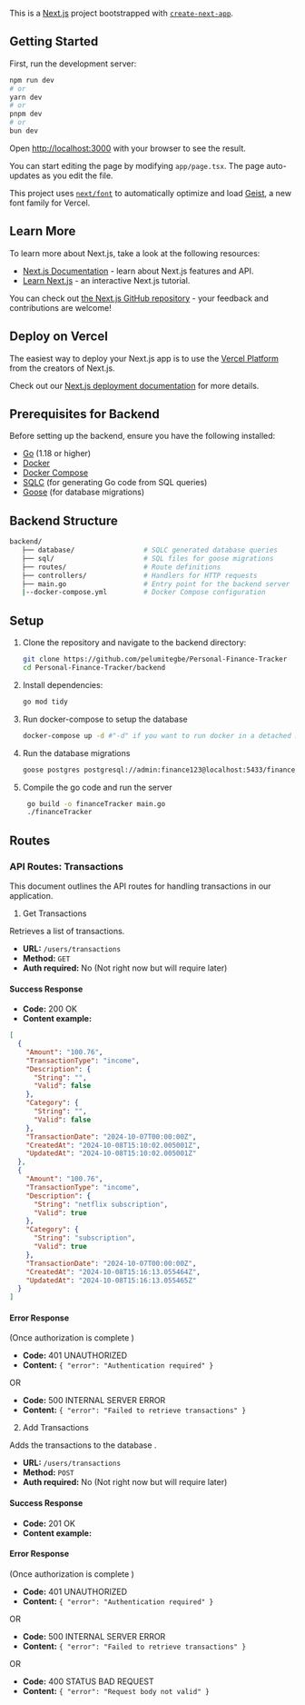 This is a [Next.js](https://nextjs.org) project bootstrapped with [`create-next-app`](https://nextjs.org/docs/app/api-reference/cli/create-next-app).

## Getting Started

First, run the development server:

```bash
npm run dev
# or
yarn dev
# or
pnpm dev
# or
bun dev
```

Open [http://localhost:3000](http://localhost:3000) with your browser to see the result.

You can start editing the page by modifying `app/page.tsx`. The page auto-updates as you edit the file.

This project uses [`next/font`](https://nextjs.org/docs/app/building-your-application/optimizing/fonts) to automatically optimize and load [Geist](https://vercel.com/font), a new font family for Vercel.

## Learn More

To learn more about Next.js, take a look at the following resources:

- [Next.js Documentation](https://nextjs.org/docs) - learn about Next.js features and API.
- [Learn Next.js](https://nextjs.org/learn) - an interactive Next.js tutorial.

You can check out [the Next.js GitHub repository](https://github.com/vercel/next.js) - your feedback and contributions are welcome!

## Deploy on Vercel

The easiest way to deploy your Next.js app is to use the [Vercel Platform](https://vercel.com/new?utm_medium=default-template&filter=next.js&utm_source=create-next-app&utm_campaign=create-next-app-readme) from the creators of Next.js.

Check out our [Next.js deployment documentation](https://nextjs.org/docs/app/building-your-application/deploying) for more details.

## Prerequisites for Backend

Before setting up the backend, ensure you have the following installed:

- [Go](https://golang.org/dl/) (1.18 or higher)
- [Docker](https://docs.docker.com/get-docker/)
- [Docker Compose](https://docs.docker.com/compose/install/)
- [SQLC](https://sqlc.dev) (for generating Go code from SQL queries)
- [Goose](https://github.com/pressly/goose) (for database migrations)

## Backend Structure

```bash
backend/
   ├── database/                 # SQLC generated database queries
   ├── sql/                      # SQL files for goose migrations
   ├── routes/                   # Route definitions
   ├── controllers/              # Handlers for HTTP requests
   ├── main.go                   # Entry point for the backend server
   |--docker-compose.yml         # Docker Compose configuration
```

## Setup

1. Clone the repository and navigate to the backend directory:

   ```sh
   git clone https://github.com/pelumitegbe/Personal-Finance-Tracker
   cd Personal-Finance-Tracker/backend
   ```

2. Install dependencies:

   ```sh
   go mod tidy
   ```

3. Run docker-compose to setup the database

   ```sh
   docker-compose up -d #"-d" if you want to run docker in a detached mode
   ```

4. Run the database migrations

   ```sh
   goose postgres postgresql://admin:finance123@localhost:5433/finance_tracker up
   ```

5. Compile the go code and run the server

   ```sh
    go build -o financeTracker main.go
    ./financeTracker
   ```

## Routes

### API Routes: Transactions

This document outlines the API routes for handling transactions in our application.

1. Get Transactions

Retrieves a list of transactions.

- **URL:** `/users/transactions`
- **Method:** `GET`
- **Auth required:** No (Not right now but will require later)

#### Success Response

- **Code:** 200 OK
- **Content example:**

```json
[
  {
    "Amount": "100.76",
    "TransactionType": "income",
    "Description": {
      "String": "",
      "Valid": false
    },
    "Category": {
      "String": "",
      "Valid": false
    },
    "TransactionDate": "2024-10-07T00:00:00Z",
    "CreatedAt": "2024-10-08T15:10:02.005001Z",
    "UpdatedAt": "2024-10-08T15:10:02.005001Z"
  },
  {
    "Amount": "100.76",
    "TransactionType": "income",
    "Description": {
      "String": "netflix subscription",
      "Valid": true
    },
    "Category": {
      "String": "subscription",
      "Valid": true
    },
    "TransactionDate": "2024-10-07T00:00:00Z",
    "CreatedAt": "2024-10-08T15:16:13.055464Z",
    "UpdatedAt": "2024-10-08T15:16:13.055465Z"
  }
]
```

#### Error Response

(Once authorization is complete )

- **Code:** 401 UNAUTHORIZED
- **Content:** `{ "error": "Authentication required" }`

OR

- **Code:** 500 INTERNAL SERVER ERROR
- **Content:** `{ "error": "Failed to retrieve transactions" }`

2. Add Transactions

Adds the transactions to the database .

- **URL:** `/users/transactions`
- **Method:** `POST`
- **Auth required:** No (Not right now but will require later)

#### Success Response

- **Code:** 201 OK
- **Content example:**

#### Error Response

(Once authorization is complete )

- **Code:** 401 UNAUTHORIZED
- **Content:** `{ "error": "Authentication required" }`

OR

- **Code:** 500 INTERNAL SERVER ERROR
- **Content:** `{ "error": "Failed to retrieve transactions" }`

OR

- **Code:** 400 STATUS BAD REQUEST
- **Content:** `{ "error": "Request body not valid" }`

